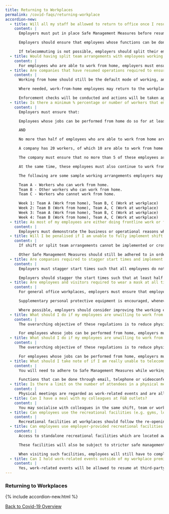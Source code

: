 ```yaml
---
title: Returning to Workplaces
permalink: /covid-faqs/returning-workplace
accordion-new:
  - title: Will all my staff be allowed to return to office once I resume operations? Do we still need to have split teams?
    content: |
      Employers must put in place Safe Management Measures before resuming workplace activities, in order to provide a safe working environment and prevent transmission at the workplace.

      Employers should ensure that employees whose functions can be done remotely (eg. by telecommuting) continue to do so. All employers and employees must also adhere to the Safe Management Measures at all times.

      If telecommuting is not possible, employers should split their employees into teams. There should be no cross-deployment/interaction between employees in different teams or worksites, even outside of work.
  - title: Would having split team arrangements with employees working from two or more different workplaces or worksites count as fulfilling the requirements to work from home for at least half of employees’ working time?
    content: |
      For employees who are able to work from home, employers must ensure that they continue to do so for at least half their working time. Working from a different workplace or worksite will not be considered as fulfilling the requirement to work from home for at least half of employees’ working time.
  - title: Are companies that have resumed operations required to ensure that their employees work from home?
    content: |
      Working from home should still be the default mode of working, and all employers should provide the facilities necessary and direct every worker to work from home, as far as reasonably possible.

      Where needed, work-from-home employees may return to the workplace to better support business operations. For employees whose jobs can be performed from home, employers must ensure that they continue to do so for at least half their working time, measured over a reasonable period of time. This is to limit employees’ exposure at the workplace. Return to the workplace can either be initiated by the employee and agreed upon with the employer, or directed by the employer. In addition, employers must ensure that no more than half of employees who are able to work from home are at the workplace at any point in time. This will help to limit the number of workers exposed at the workplace at any point in time, and reduce crowding in common areas (eg. pantries, toilets, lifts). For more information on Ministry of Manpower (MOM)'s Safe Management Measures requirements at the workplace, please refer here.

      Enforcement checks will be conducted and actions will be taken against business for non-compliances, including failure to ensure employees work from home for at least half their working time, where possible.
  - title: Is there a minimum % percentage or number of workers that employers must place on work-from-home arrangements?
    content: |
      Employers must ensure that:

      Employees whose jobs can be performed from home do so for at least half their working time, measured over a reasonable period of time not exceeding 4 weeks.

      AND

      No more than half of employees who are able to work from home are at the workplace at any point in time.

      A company has 20 workers, of which 10 are able to work from home.

      The company must ensure that no more than 5 of these employees are back at the workplace at any point in time.

      At the same time, these employees must also continue to work from home for at least half their working time.

      The following are some sample working arrangements employers may consider for employees who can work from home:

      Team A - Workers who can work from home.
      Team B - Other workers who can work from home.
      Team C - Workers who cannot work from home.

      Week 1: Team A (Work from home), Team B, C (Work at workplace)
      Week 2: Team B (Work from home), Team A, C (Work at workplace)
      Week 3: Team A (Work from home), Team B, C (Work at workplace)
      Week 4: Team B (Work from home), Team A, C (Work at workplace)
  - title: As most of my employees are either doing frontline work or fieldwork operations, it is not feasible for me to have them work from home. Will I be penalised for this?
    content: |
      Employers must demonstrate the business or operational reasons why the workers working at the workplace are unable to work-from-home despite review and redesign of work processes. Our inspectors will assess the efforts put in by companies to implement work-from-home arrangements based on the practicality of whether the workers can work-from-home given the nature of the job.
  - title: Will I be penalised if I am unable to fully implement shift or split team arrangements or avoid cross-deployment in the workplace due to the nature of my business?
    content: |
      If shift or split team arrangements cannot be implemented or cross-deployment cannot be avoided due to the nature of the jobs, additional safeguards must be taken to minimise the risk of cross infection (eg. systemic arrangements are in place to ensure no direct contact with the cross-deployed personnel).

      Other Safe Management Measures should still be adhered to in order to ensure a safe working environment and minimise outbreaks. For more information, please refer here.
  - title: Are companies required to stagger start times and implement flexible workplace hours for employees at the workplace?
    content: |
      Employers must stagger start times such that all employees do not arrive at the workplace at the same time, where possible.

      Employers should stagger the start times such that at least half of all employees at the workplace start work in the workplace at or after 10am, as far as possible. This would enable more employees to avoid peak hour travel, especially if employees take public transport. Timings of lunch and other breaks should also be staggered accordingly. For employees who can work from home but who return to the workplace, employers should also allow for flexible workplace hours. This is not to shorten work hours, but to allow flexibility to reduce the duration spent in the workplace. For more information, please refer here.
  - title: Are employees and visitors required to wear a mask at all times at the workplace?
    content: |
      For general office workplaces, employers must ensure that employees and visitors wear a mask at all times at the workplace, except during activities that require masks to be removed (eg: eating) or when individuals are alone in their own office with the door closed. If an individual's office door is opened or if there is contact with people, a mask must be used.

      Supplementary personal protective equipment is encouraged, whenever relevant (more guidelines can be found in sector-specific guidelines here). This is in addition to other Safe Management Measures (eg. safe distancing) that must be in place at the workplace.

      Where possible, employers should consider improving the working environment for employees to enable them to wear their masks.
  - title: What should I do if my employees are unwilling to work from home because their home is not conducive for work?
    content: |
      The overarching objective of these regulations is to reduce physical interactions in order to prevent spread of COVID-19. Employers are required to provide the facilities necessary and direct every worker to work-from-home for at least half their working time, as far as reasonably practicable, and ensure that no more than half of employees who are able to work-from-home are at the workplace at any point in time.

      For employees whose jobs can be performed from home, employers must ensure that they continue to do so for at least half their working time, measured over a reasonable period of time. In addition, employers must ensure that no more than half of employees who are able to work-from-home are at the workplace at any point in time. Employers must demonstrate the business or operational reasons why the workers are unable to work-from-home for the required duration despite review and redesign of work processes and arrangements. For more information, please refer here.
  - title: What should I do if my employees are unwilling to work from home because their home is not conducive for work?
    content: |
      The overarching objective of these regulations is to reduce physical interactions in order to prevent spread of COVID-19. Employers are required to provide the facilities necessary and direct every worker to work-from-home for at least half their working time, as far as reasonably practicable, and ensure that no more than half of employees who are able to work-from-home are at the workplace at any point in time.

      For employees whose jobs can be performed from home, employers must ensure that they continue to do so for at least half their working time, measured over a reasonable period of time. In addition, employers must ensure that no more than half of employees who are able to work-from-home are at the workplace at any point in time. Employers must demonstrate the business or operational reasons why the workers are unable to work-from-home for the required duration despite review and redesign of work processes and arrangements. For more information, please refer here.
  - title: What should I take note of if I am really unable to telecommute and need to be in the office?
    content: |
      You will need to adhere to Safe Management Measures while working in the office. These include undergoing temperature screenings and declarations, wearing masks at all times, practising good personal hygiene and keeping at least a 1-metre distance from others. If you feel unwell, you must not go to work.

      Functions that can be done through email, telephone or videoconferencing should be conducted remotely. Employers should review work processes, provide the necessary IT equipment to employees and adopt solutions that enable remote working and online collaboration.
  - title: Is there a limit on the number of attendees in a physical meeting?
    content: |
      Physical meetings are regarded as work-related events and are allowed to proceed with a cap of 50 physical attendees. They will also be subject to other Safe Management Measures being put in place, depending on the specific premises where the event is being held.
  - title: Can I have a meal with my colleagues at F&B outlets?
    content: |
      You may socialise with colleagues in the same shift, team or worksite, in groups within and outside of the workplace, subject to prevailing community social gathering rules and group size limits. Safe distancing of at least 1 metre should be maintained between groups at all times.
  - title: Can employees use the recreational facilities (e.g. gyms, lounges) at the workplace in Phase 2?
    content: |
      Recreational facilities at workplaces should follow the re-opening plans for relevant permitted enterprises and adhere to the required Safe Management Measures (e.g. maintaining a distance of at least 2 – 3 metres from each other when engaging in any sporting activity or physical exercise). When visiting such facilities, employees will still have to comply with the relevant Safe Management Measures put in place for that setting.
  - title: Can employees use employer-provided recreational facilities which are not located at the workplace?
    content: |
      Access to standalone recreational facilities which are located away from employees’ workplaces will depend on the re-opening plans for relevant permitted enterprises.

      These facilities will also be subject to stricter safe management measures (eg. maintaining a distance of at least 2 – 3 metres from each other when engaging in any sporting activity or physical exercise).

      When visiting such facilities, employees will still have to comply with the relevant Safe Management Measures put in place for that location.
  - title: Can I hold work-related events outside of my workplace premises?
    content: |
      Yes, work-related events will be allowed to resume at third-party venues, subject to any additional premises owners’ safe management policies.
---
```


### Returning to Workplaces

{% include accordion-new.html %}

[Back to Covid-19 Overview](/covid/)
